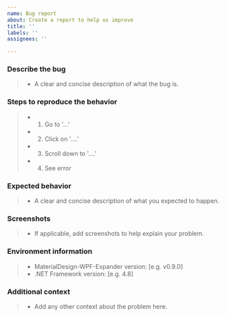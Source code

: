 ```yaml
---
name: Bug report
about: Create a report to help us improve
title: ''
labels: ''
assignees: ''

---
```


### Describe the bug
> - A clear and concise description of what the bug is. 

### Steps to reproduce the behavior
> - 1. Go to '...'
> - 2. Click on '....'
> - 3. Scroll down to '....'
> - 4. See error

### Expected behavior
> - A clear and concise description of what you expected to happen.

### Screenshots
> - If applicable, add screenshots to help explain your problem.

### Environment information
> - MaterialDesign-WPF-Expander version: [e.g. v0.9.0]
> - .NET Framework version: [e.g. 4.8]

### Additional context
> - Add any other context about the problem here.
